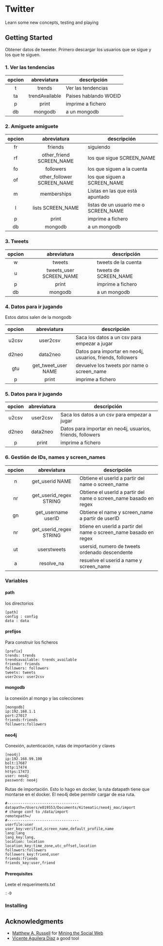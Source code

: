 # Twitter

Learn some new concepts, testing and playing

## Getting Started

Obtener datos de tweeter. Primero descargar los usuarios que se sigue y los que te siguen.

### 1. Ver las tendencias

| opcion | abreviatura | descripción |
|:------:|:-----------:|-------------|
| t | trends | Ver las tendencias |
|ta | trendAvailable | Paises hablando WOEID |
|p| print | imprime a fichero |
|db|mongodb|  a un mongodb|

### 2. Amiguete amiguete

| opcion | abreviatura | descripción |
|:------:|:-----------:|-------------|
|fr | friends | siguiendo |
|rf | other_friend SCREEN_NAME | los que sigue SCREEN_NAME |
|fo| followers | los que siguen a la cuenta |
|of| other_follower SCREEN_NAME | los que siguen a SCREEN_NAME |
|m| memberships | Listas en las que está apuntado  |
|l| lists SCREEN_NAME | listas de un usuario me o SCREEN_NAME |
|p| print | imprime a fichero |
|db|mongodb|  a un mongodb|

### 3. Tweets

| opcion | abreviatura | descripción |
|:------:|:-----------:|-------------|
| w | tweets | tweets de la cuenta |
| u | tweets_user SCREEN_NAME | tweets de SCREEN_NAME |
|p| print | imprime a fichero |
|db|mongodb|  a un mongodb|

### 4. Datos para ir jugando

Estos datos salen de la mongodb

| opcion | abreviatura | descripción |
|:------:|:-----------:|-------------|
| u2csv | user2csv | Saca los datos a un csv para empezar a jugar |
| d2neo | data2neo | Datos para importar en neo4j, usuarios, friends, followers |
|gtu| get_tweet_user NAME | devuelve los tweets por name o screen_name|
|p| print | imprime a fichero |
 
### 5. Datos para ir jugando
 
| opcion | abreviatura | descripción |
|:------:|:-----------:|-------------|
| u2csv | user2csv | Saca los datos a un csv para empezar a jugar |
| d2neo | data2neo | Datos para importar en neo4j, usuarios, friends, followers |
|p| print | imprime a fichero | 
 
### 6. Gestión de IDs, names y screen_names

| opcion | abreviatura | descripción |
|:------:|:-----------:|-------------|
| n | get_userid NAME| Obtiene el userId a partir del name o screen_name  |
| nr | get_userid_regex STRING | Obtiene el userId a partir del name o screen_name basado en regex |
| gn | get_username userID| Obtiene el name y screen_name a partir de userID |
| nr | get_userid_regex STRING | btiene en userId a partir del name o screen_name basado en regex |
|ut| userstweets | usersid, numero de tweets ordenado descendente | 
|a| resolve_na | resuelve el userid a name y screen_name | 

### Variables

#### path
los directorios
``` 
[path]
config : config
data : data
```
#### prefijos
Para construir los ficheros
``` 
[prefix]
trends: trends
trendsavailable: trends_available
friends: friends
followers: followers
tweets: tweets
user2csv: user2csv
``` 
#### mongodb
la conexión al mongo y las colecciones
``` 
[mongodb]
ip:192.168.1.1
port:27017
friends:friends
followers:followers
``` 
#### neo4j
Conexión, autenticación, rutas de importación y claves
``` 
[neo4j]
ip:192.168.99.100
bolt:17687
http:17474
https:17473
user: neo4j
password: neo4j
``` 
Rutas de importación. Esto lo hago en docker, la ruta datapath tiene que montarse en el docker.
El neo4j debe permitir cargar de esa ruta.
``` 
#---------------------------------
datapath=/Users/e019553/Documents/Kitematic/neo4j_mac/import
# change conf to /data/import
remotepath=/
#---------------------------------
userfile:user
user_key:verified,screen_name,default_profile,name
lang:lang
lang_key:lang,
location: location
location_key:time_zone,utc_offset,location
followers:followers
followers_key:friend,user
friends:friends
friends_key:user,friend
``` 


#### Prerequisites

Leete el requeriments.txt
```
:-D
```

### Installing

## Acknowledgments

* [Matthew A. Russell](https://github.com/ptwobrussell) for [Mining the Social Web](https://www.amazon.com/gp/product/1449388345?tag=oreonbl-20)
* [Vicente Aguilera Diaz](https://github.com/vaguileradiaz/tinfoleak) a good tool
